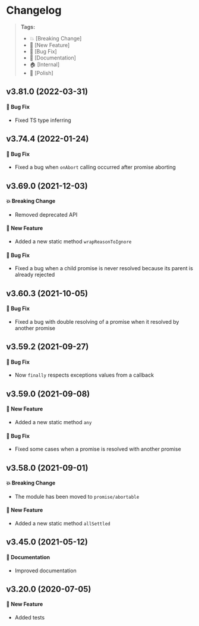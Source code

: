 Changelog
=========

> **Tags:**
> - :boom:       [Breaking Change]
> - :rocket:     [New Feature]
> - :bug:        [Bug Fix]
> - :memo:       [Documentation]
> - :house:      [Internal]
> - :nail_care:  [Polish]

## v3.81.0 (2022-03-31)

#### :bug: Bug Fix

* Fixed TS type inferring

## v3.74.4 (2022-01-24)

#### :bug: Bug Fix

* Fixed a bug when `onAbort` calling occurred after promise aborting

## v3.69.0 (2021-12-03)

#### :boom: Breaking Change

* Removed deprecated API

#### :rocket: New Feature

* Added a new static method `wrapReasonToIgnore`

#### :bug: Bug Fix

* Fixed a bug when a child promise is never resolved because its parent is already rejected

## v3.60.3 (2021-10-05)

#### :bug: Bug Fix

* Fixed a bug with double resolving of a promise when it resolved by another promise

## v3.59.2 (2021-09-27)

#### :bug: Bug Fix

* Now `finally` respects exceptions values from a callback

## v3.59.0 (2021-09-08)

#### :rocket: New Feature

* Added a new static method `any`

#### :bug: Bug Fix

* Fixed some cases when a promise is resolved with another promise

## v3.58.0 (2021-09-01)

#### :boom: Breaking Change

* The module has been moved to `promise/abortable`

#### :rocket: New Feature

* Added a new static method `allSettled`

## v3.45.0 (2021-05-12)

#### :memo: Documentation

* Improved documentation

## v3.20.0 (2020-07-05)

#### :rocket: New Feature

* Added tests
